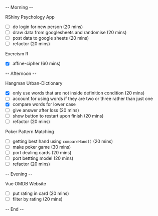 
-- Morning -- 

RShiny Psychology App
- [ ] do login for new person (20 mins)
- [ ] draw data from googlesheets and randomise (20 mins)
- [ ] post data to google sheets (20 mins)
- [ ] refactor (20 mins)

Exercism R
- [x] affine-cipher (60 mins)

-- Afternoon --

Hangman Urban-Dictionary
- [x] only use words that are not inside definition condition (20 mins)
- [ ] account for using words if they are two or three rather than just one
- [x] compare words for lower case
- [ ] give answer after loss (20 mins)
- [ ] show button to restart upon finish (20 mins)
- [ ] refactor (20 mins)

Poker Pattern Matching
- [ ] getting best hand using `compareHand()` (20 mins)
- [ ] make poker game (30 mins)
- [ ] port dealing cards (20 mins)
- [ ] port bettting model (20 mins)
- [ ] refactor (20 mins)

-- Evening --

Vue OMDB Website
- [ ] put rating in card (20 mins)
- [ ] filter by rating (20 mins)

-- End -- 

